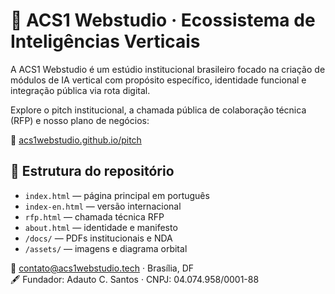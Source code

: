# 🌌 ACS1 Webstudio · Ecossistema de Inteligências Verticais

A ACS1 Webstudio é um estúdio institucional brasileiro focado na criação de módulos de IA vertical com propósito específico, identidade funcional e integração pública via rota digital.

Explore o pitch institucional, a chamada pública de colaboração técnica (RFP) e nosso plano de negócios:

🔗 [acs1webstudio.github.io/pitch](https://acs1webstudio.github.io/pitch)

## 📁 Estrutura do repositório

- `index.html` — página principal em português  
- `index-en.html` — versão internacional  
- `rfp.html` — chamada técnica RFP  
- `about.html` — identidade e manifesto  
- `/docs/` — PDFs institucionais e NDA  
- `/assets/` — imagens e diagrama orbital

📩 contato@acs1webstudio.tech · Brasília, DF  
🖋️ Fundador: Adauto C. Santos · CNPJ: 04.074.958/0001-88
